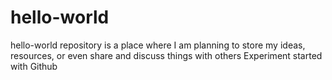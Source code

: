 # hello-world
hello-world repository is a place where I am planning to store my ideas, resources, or even share and discuss things with others
Experiment started with Github
